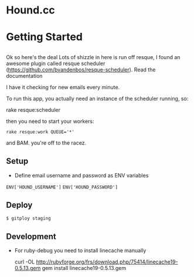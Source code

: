 # Hound.cc

# Getting Started

##
Ok so here's the deal
Lots of shizzle in here is run off resque, I found an awesome plugin called
resque scheduler (https://github.com/bvandenbos/resque-scheduler).
Read the documentation

I have it checking for new emails every minute.

To run this app, you actually need an instance of the scheduler running, so:

rake resque:scheduler

then you need to start your workers:

  `rake resque:work QUEUE='*'`

and BAM. you're off to the racez.

## Setup

  - Define email username and password as ENV variables

  `ENV['HOUND_USERNAME']`
  `ENV['HOUND_PASSWORD']`


## Deploy

    $ gitploy staging

## Development

  - For ruby-debug you need to install linecache manually

    curl -OL http://rubyforge.org/frs/download.php/75414/linecache19-0.5.13.gem
    gem install linecache19-0.5.13.gem
